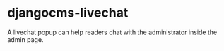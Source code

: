 # djangocms-livechat
A livechat popup can help readers chat with the administrator inside the admin page.

